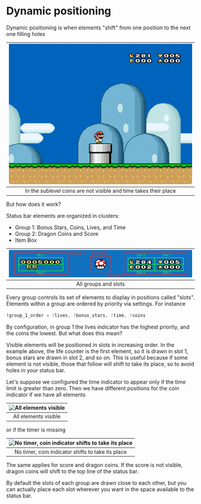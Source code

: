 # Dynamic positioning

Dynamic positioning is when elements "shift" from one position to the next one
filling holes

| ![In the sublevel coins are not visible and time takes their place](../assets/images/dynamic-2.gif) |
| :-------------------------------------------------------------------------------------------------: |
|                  In the sublevel coins are not visible and time takes their place                   |

But how does it work?

Status bar elements are organized in clusters:

- Group 1: Bonus Stars, Coins, Lives, and Time
- Group 2: Dragon Coins and Score
- Item Box

| ![Slots](../assets/images/dynamic-3.png) |
| :--------------------------------------: |
|           All groups and slots           |

Every group controls its set of elements to display in positions called "slots".
Elements within a group are ordered by priority via settings. For instance

```asm
!group_1_order = !lives, !bonus_stars, !time, !coins
```

By configuration, in group 1 the lives indicator has the highest priority, and
the coins the lowest. But what does this mean?

Visible elements will be positioned in slots in increasing order. In the example
above, the life counter is the first element, so it is drawn in slot 1, bonus
stars are drawn in slot 2, and so on. This is useful because if some element is
not visible, those that follow will shift to take its place, so to avoid holes
in your status bar.

Let's suppose we configured the time indicator to appear only if the time limit
is greater than zero. Then we have different positions for the coin indicator if
we have all elements

| ![All elements visible](../assets/images/dynamic-4.png) |
| :-----------------------------------------------------: |
|                  All elements visible                   |

or if the timer is missing

| ![No timer, coin indicator shifts to take its place](../assets/images/dynamic-5.png) |
| :----------------------------------------------------------------------------------: |
|                  No timer, coin indicator shifts to take its place                   |

The same applies for score and dragon coins. If the score is not visible, dragon
coins will shift to the top line of the status bar.

By default the slots of each group are drawn close to each other, but you can
actually place each slot wherever you want in the space available to the status
bar.
